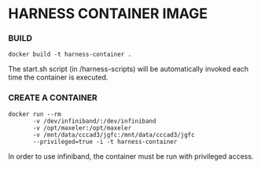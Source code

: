 HARNESS CONTAINER IMAGE
=======================

### BUILD

    docker build -t harness-container .

The start.sh script (in /harness-scripts) will be automatically invoked each time
the container is executed. 

### CREATE A CONTAINER

    docker run --rm 
           -v /dev/infiniband/:/dev/infiniband 
           -v /opt/maxeler:/opt/maxeler           
           -v /mnt/data/cccad3/jgfc:/mnt/data/cccad3/jgfc 
           --privileged=true -i -t harness-container
           

In order to use infiniband, the container must be run with privileged access.



